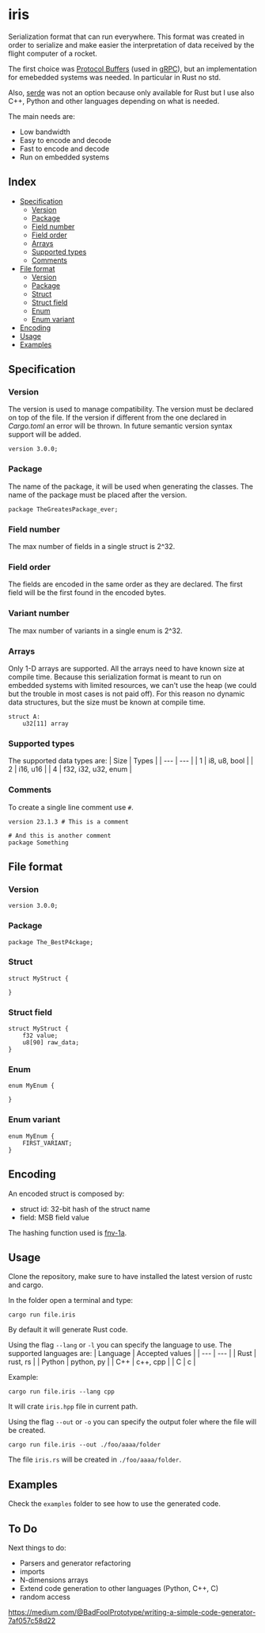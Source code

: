 # iris
Serialization format that can run everywhere.
This format was created in order to serialize and make easier the interpretation of data received by the flight computer of a rocket.

The first choice was [Protocol Buffers](https://protobuf.dev/) (used in [gRPC](https://grpc.io/)), but an implementation for emebedded systems was needed. In particular in Rust no std.

Also, [serde](https://github.com/serde-rs/serde) was not an option because only available for Rust but I use also C++, Python and other languages depending on what is needed.

The main needs are:
 - Low bandwidth
 - Easy to encode and decode
 - Fast to encode and decode
 - Run on embedded systems


## Index
 - [Specification](#specification)
   - [Version](#version)
   - [Package](#package)
   - [Field number](#field-number)
   - [Field order](#field-order)
   - [Arrays](#arrays)
   - [Supported types](#supported-types)
   - [Comments](#comments)
 - [File format](#file-format)
   - [Version](#version-1)
   - [Package](#package-1)
   - [Struct](#struct)
   - [Struct field](#struct-field)
   - [Enum](#enum)
   - [Enum variant](#enum-variant)
 - [Encoding](#encoding)
 - [Usage](#usage)
 - [Examples](#examples)

## Specification

### Version
The version is used to manage compatibility.
The version must be declared on top of the file.
If the version if different from the one declared in *Cargo.toml* an error will be thrown.
In future semantic version syntax support will be added.
```
version 3.0.0;
```

### Package
The name of the package, it will be used when generating the classes.
The name of the package must be placed after the version.
```
package TheGreatesPackage_ever;
```

### Field number
The max number of fields in a single struct is 2^32.

### Field order
The fields are encoded in the same order as they are declared. The first field will be the first found in the encoded bytes.

### Variant number
The max number of variants in a single enum is 2^32.

### Arrays
Only 1-D arrays are supported.
All the arrays need to have known size at compile time.
Because this serialization format is meant to run on embedded systems with limited resources, we can't use the heap (we could but the trouble in most cases is not paid off). For this reason no dynamic data structures, but the size must be known at compile time.
```
struct A:
    u32[11] array
```


### Supported types
The supported data types are:
| Size | Types |
| --- | --- |
| 1 | i8, u8, bool |
| 2 | i16, u16 |
| 4 | f32, i32, u32, enum |


### Comments
To create a single line comment use `#`.
```
version 23.1.3 # This is a comment

# And this is another comment
package Something
```

## File format
### Version
```
version 3.0.0;
```

### Package
```
package The_BestP4ckage;
```

### Struct
```
struct MyStruct {

}
```

### Struct field
```
struct MyStruct {
    f32 value;
    u8[90] raw_data;
}
```

### Enum
```
enum MyEnum {

}
```

### Enum variant
```
enum MyEnum {
    FIRST_VARIANT;
}
```


## Encoding
An encoded struct is composed by:
 - struct id: 32-bit hash of the struct name
 - field: MSB field value

The hashing function used is [fnv-1a](https://en.wikipedia.org/wiki/Fowler%E2%80%93Noll%E2%80%93Vo_hash_function#FNV-1a_hash).


## Usage
Clone the repository, make sure to have installed the latest version of rustc and cargo.

In the folder open a terminal and type:
```
cargo run file.iris
```
By default it will generate Rust code.

Using the flag `--lang` or `-l` you can specify the language to use. The supported languages are:
| Language | Accepted values |
| --- | --- |
| Rust | rust, rs |
| Python | python, py |
| C++ | c++, cpp |
| C | c |

Example:
```
cargo run file.iris --lang cpp
```
It will crate `iris.hpp` file in current path.


Using the flag `--out` or `-o` you can specify the output foler where the file will be created.
```
cargo run file.iris --out ./foo/aaaa/folder
```
The file `iris.rs` will be created in `./foo/aaaa/folder`.


## Examples
Check the `examples` folder to see how to use the generated code.

## To Do
Next things to do:
 - Parsers and generator refactoring
 - imports
 - N-dimensions arrays
 - Extend code generation to other languages (Python, C++, C)
 - random access

https://medium.com/@BadFoolPrototype/writing-a-simple-code-generator-7af057c58d22